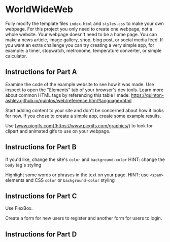 # WorldWideWeb

Fully modify the template files `index.html` and `styles.css` to make your own webpage. For this project you only need to create one webpage, not a whole website. Your webpage doesn't need to be a home page. You can make a news article, image gallery, shop, blog post, or social media feed. If you want an extra challenge you can try creating a very simple app, for example: a timer, stopwatch, metronome, temperature converter, or simple calculator.

## Instructions for Part A

Examine the code of the example website to see how it was made. Use inspect to open the "Elements" tab of your browser's dev tools. Learn more about common HTML tags by referencing this table I made: <https://quinton-ashley.github.io/quintos/web/reference.html?language=html>

Start adding content to your site and don't be concerned about how it looks for now. If you chose to create a simple app, create some example results.

Use [www.picgifs.com](https://www.picgifs.com/graphics/) to look for clipart and animated gifs to use on your webpage.

## Instructions for Part B

If you'd like, change the site's `color` and `background-color` HINT: change the `body` tag's styling

Highlight some words or phrases in the text on your page. HINT: use `<span>` elements and CSS `color` or `background-color` styling

## Instructions for Part C

Use FlexBox.

Create a form for new users to register and another form for users to login.

## Instructions for Part D
